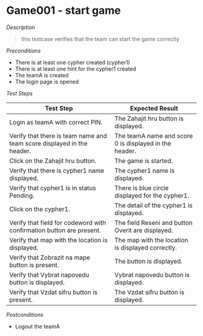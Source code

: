 # Game001 - start game

*Description*
>this testcase verifies that the team can start the game correctly

*Preconditions*
* There is at least one cypher created (cypher1)
* There is at least one hint for the cypher1 created
* The teamA is created
* The login page is opened

*Test Steps*

|Test Step|Expected Result|
|---------|---------------|
|Login as teamA with correct PIN.|The Zahajit hru button is displayed.|
|Verify that there is team name and team score displayed in the header.|The teamA name and score 0 is displayed in the header.|
|Click on the Zahajit hru button.|The game is started.|
|Verify that there is cypher1 name displayed.|The cypher1 name is displayed.|
|Verify that cypher1 is in status Pending.|There is blue circle displayed for the cypher1.|
|Click on the cypher1.|The detail of the cypher1 is displayed.|
|Verify that field for codeword with confirmation button are present.|The field Reseni and button Overit are displayed.|
|Verify that map with the location is displayed.|The map with the location is displayed correctly.|
|Verify that Zobrazit na mape button is present.|The button is displayed.|
|Verify that Vybrat napovedu button is displayed.|Vybrat napovedu button is displayed.|
|Verify that Vzdat sifru button is present.|The Vzdat sifru button is displayed.|

*Postconditions*
* Logout the teamA